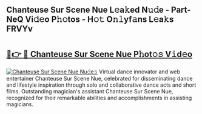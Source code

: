 ## Chanteuse Sur Scene Nue L𝚎a𝚔ed N𝚞𝚍e - Part-NeQ Vi𝚍𝚎o P𝚑𝚘tos - H𝚘𝚝 O𝚗𝚕yf𝚊ns L𝚎a𝚔s FRVYv

# <h2><a href="http://kf5av2.oniu.top/?m=Chanteuse+Sur+Scene+Nue">🔗👉 🔴 Chanteuse Sur Scene Nue P𝚑ot𝚘𝚜 V𝚒d𝚎o</a></h2>

[![Chanteuse Sur Scene Nue Nu𝚍e𝚜](https://i.imgur.com/0qMVB7G.gif)](http://kf5av2.oniu.top/?m=Chanteuse+Sur+Scene+Nue)
Virtual dance innovator and web entertainer Chanteuse Sur Scene Nue, celebrated for disseminating dance and lifestyle inspiration through solo and collaborative dance acts and short films. Outstanding magician's assistant Chanteuse Sur Scene Nue, recognized for their remarkable abilities and accomplishments in assisting magicians.  
